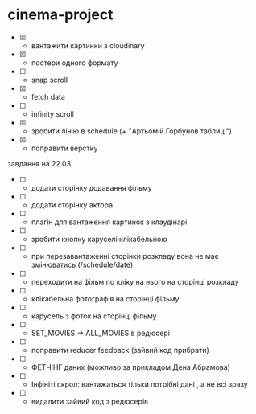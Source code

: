 # cinema-project

- [x] - вантажити картинки з cloudinary
- [x] - постери одного формату
- [ ] - snap scroll
- [x] - fetch data
- [ ] - infinity scroll
- [x] - зробити лінію в schedule (+ "Артьомій Горбунов таблиці")
- [x] - поправити верстку

завдання на 22.03

- [ ] - додати сторінку додавання фільму
- [ ] - додати сторінку актора
- [ ] - плагін для вантаження картинок з клаудінарі
- [ ] - зробити кнопку каруселі клікабельною
- [ ] - при перезавантаженні сторінки розкладу вона не має змінюватись (/schedule/date)
- [ ] - переходити на фільм по кліку на нього на сторінці розкладу
- [ ] - клікабельна фотографія на сторінці фільму
- [ ] - карусель з фоток на сторінці фільму
- [ ] - SET_MOVIES -> ALL_MOVIES в редюсері
- [ ] - поправити reducer feedback (зайвий код прибрати)
- [ ] - ФЕТЧІНГ даних (можливо за прикладом Дена Абрамова)
- [ ] - Інфініті скрол: вантажаться тільки потрібні дані , а не всі зразу
- [ ] - видалити зайвий код з редюсерів




